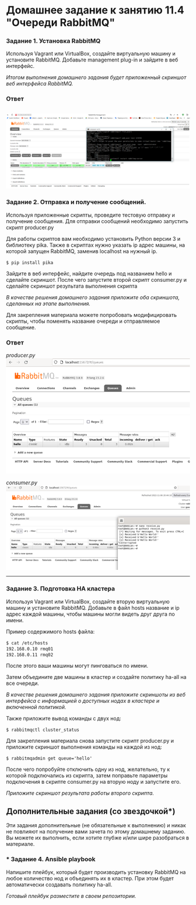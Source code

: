 # Домашнее задание к занятию 11.4 "Очереди RabbitMQ"



### Задание 1. Установка RabbitMQ

Используя Vagrant или VirtualBox, создайте виртуальную машину и установите RabbitMQ.
Добавьте management plug-in и зайдите в веб интерфейс.

*Итогом выполнения домашнего задания будет приложенный скриншот веб интерфейса RabbitMQ.*
### Ответ
![](images/2022-11-06_16-33-25.png)
---

### Задание 2. Отправка и получение сообщений.

Используя приложенные скрипты, проведите тестовую отправку и получение сообщения.
Для отправки сообщений необходимо запустить скрипт producer.py

Для работы скриптов вам необходимо установить Python версии 3 и библиотеку pika.
Также в скриптах нужно указать ip адрес машины, на которой запущен RabbitMQ, заменив localhost на нужный ip.

```shell script
$ pip install pika
```

Зайдите в веб интерфейс, найдите очередь под названием hello и сделайте скриншот.
После чего запустите второй скрипт consumer.py и сделайте скриншот результата выполнения скрипта

*В качестве решения домашнего задания приложите оба скриншота, сделанных на этапе выполнения.*

Для закрепления материала можете попробовать модифицировать скрипты, чтобы поменять название очереди и отправляемое сообщение.
### Ответ
*producer.py*![](images/Producer.png)

*consumer.py*
![](images/Consumer.png)

---

### Задание 3. Подготовка HA кластера

Используя Vagrant или VirtualBox, создайте вторую виртуальную машину и установите RabbitMQ.
Добавьте в файл hosts название и ip адрес каждой машины, чтобы машины могли видеть друг друга по имени.

Пример содержимого hosts файла:
```shell script
$ cat /etc/hosts
192.168.0.10 rmq01
192.168.0.11 rmq02
```
После этого ваши машины могут пинговаться по имени.

Затем объедините две машины в кластер и создайте политику ha-all на все очереди.

*В качестве решения домашнего задания приложите скриншоты из веб интерфейса с информацией о доступных нодах в кластере и включенной политикой.*

Также приложите вывод команды с двух нод:

```shell script
$ rabbitmqctl cluster_status
```

Для закрепления материала снова запустите скрипт producer.py и приложите скриншот выполнения команды на каждой из нод:

```shell script
$ rabbitmqadmin get queue='hello'
```

После чего попробуйте отключить одну из нод, желательно, ту к которой подключались из скрипта, затем поправьте параметры подключения в скрипте consumer.py на вторую ноду и запустите его.

*Приложите скриншот результата работы второго скрипта.*


## Дополнительные задания (со звездочкой*)
Эти задания дополнительные (не обязательные к выполнению) и никак не повлияют на получение вами зачета по этому домашнему заданию. Вы можете их выполнить, если хотите глубже и/или шире разобраться в материале.

### * Задание 4. Ansible playbook

Напишите плейбук, который будет производить установку RabbitMQ на любое количество нод и объединять их в кластер.
При этом будет автоматически создавать политику ha-all.

*Готовый плейбук разместите в своем репозитории.*
